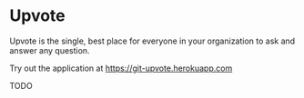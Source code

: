 # Upvote

Upvote is the single, best place for everyone in your organization to ask and answer any question.

Try out the application at https://git-upvote.herokuapp.com

TODO
